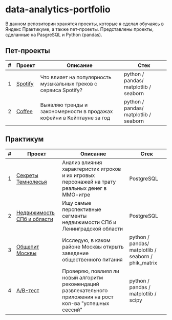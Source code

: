 # data-analytics-portfolio

В данном репозитории хранятся проекты, которые я сделал обучаясь в Яндекс Практикуме, а также пет-проекты. Представлены проекты, сделанные на PasgreSQL и Python (pandas).

## Пет-проекты
| # | Проект | Описание | Стек |
| -- | ----- | ----- | ----- |
| 1 | [Spotify](https://github.com/Zaytsev-V/data-analytics-portfolio/tree/main/PET_PROJECTS/Spotify) | Что влияет на популярность музыкальных треков с сервиса Spotify? | python / pandas/ matplotlib / seaborn |
| 2 | [Coffee](https://github.com/Zaytsev-V/data-analytics-portfolio/tree/main/PET_PROJECTS/Coffee) | Выявляю тренды и закономерности в продажах кофейни в Кейптауне за год | python / pandas/ matplotlib / seaborn |

## Практикум
| # | Проект | Описание | Стек |
| -- | ------ | ----- | ------ |
| 1 | [Секреты Темнолесья](https://github.com/Zaytsev-V/data-analytics-portfolio/tree/main/PRACTICUM/fantasy_MMO) | Анализ влияния характеристик игроков и их игровых персонажей на трату реальных денег в ММО-игре | PostgreSQL |
| 2 | [Недвижимость СПб и области](https://github.com/Zaytsev-V/data-analytics-portfolio/tree/main/PRACTICUM/estate_ad_hoc_sql) | Ищу самые перспективные сегменты недвижимости СПб и Ленинградской области | PostgreSQL |
| 3 | [Общепит Москвы](https://github.com/Zaytsev-V/data-analytics-portfolio/tree/main/PRACTICUM/Moscow_public_catering_market) | Исследую, в каком районе Москвы открыть заведение общественного питания | python / pandas/ matplotlib / seaborn / phik_matrix |
| 4 | [A/B-тест](https://github.com/Zaytsev-V/data-analytics-portfolio/tree/aed3f8c8a9738933296d5829fb56c81bcf67b215/PRACTICUM/AB_test_entertainment_app) | Проверяю, повлиял ли новый алгоритм рекомендаций развлекательного приложения на рост кол-ва "успешных сессий" | python / pandas / matplotlib / scipy |

